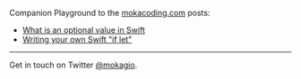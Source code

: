Companion Playground to the [mokacoding.com](http://www.mokacoding.com) posts:

- [What is an optional value in Swift](http://www.mokacoding.com/blog/what-is-an-optional-value-in-swift/)
- [Writing your own Swift "if let"](http://www.mokacoding.com/blog/writing-your-own-swift-if-let/)

---

Get in touch on Twitter [@mokagio](https://twitter.com/mokagio).
